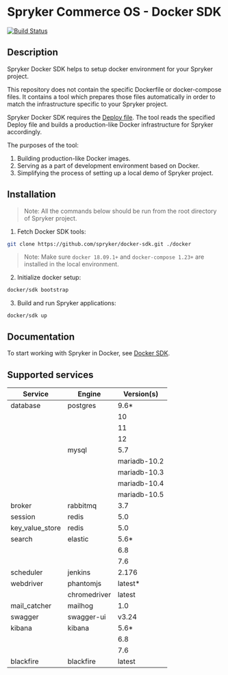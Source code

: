 # Spryker Commerce OS - Docker SDK
[![Build Status](https://travis-ci.com/spryker/docker-sdk.svg?branch=master)](https://travis-ci.com/spryker/docker-sdk)

## Description

Spryker Docker SDK helps to setup docker environment for your Spryker project.

This repository does not contain the specific Dockerfile or docker-compose files.
It contains a tool which prepares those files automatically in order to match the infrastructure specific to your Spryker project.

Spryker Docker SDK requires the [Deploy file](https://documentation.spryker.com/docs/deploy-file-reference-10).
The tool reads the specified Deploy file and builds a production-like Docker infrastructure for Spryker accordingly.

The purposes of the tool:

1. Building production-like Docker images.
1. Serving as a part of development environment based on Docker.
1. Simplifying the process of setting up a local demo of Spryker project.

## Installation
> Note: All the commands below should be run from the root directory of Spryker project.

1. Fetch Docker SDK tools:
```bash
git clone https://github.com/spryker/docker-sdk.git ./docker
```

> Note: Make sure `docker 18.09.1+` and `docker-compose 1.23+` are installed in the local environment.


2. Initialize docker setup:

```bash
docker/sdk bootstrap
```

3. Build and run Spryker applications:
```
docker/sdk up
```

## Documentation

To start working with Spryker in Docker, see [Docker SDK](https://documentation.spryker.com/docs/docker-sdk).

## Supported services

| Service  | Engine  | Version(s)  |
|---|---|---|
| database  | postgres  | 9.6*  |
|   |   | 10  |
|   |   | 11  |
|   |   | 12  |
|   | mysql  | 5.7  |
|   |   | mariadb-10.2  |
|   |   | mariadb-10.3  |
|   |   | mariadb-10.4  |
|   |   | mariadb-10.5  |
| broker  | rabbitmq  | 3.7  |
| session  | redis  | 5.0  |
| key_value_store  | redis  | 5.0  |
| search  | elastic  | 5.6*  |
|   |   | 6.8  |
|   |   | 7.6  |
| scheduler  | jenkins  | 2.176  |
| webdriver  | phantomjs  | latest* |
|   | chromedriver  | latest |
| mail_catcher  | mailhog  | 1.0  |
| swagger  | swagger-ui  | v3.24  |
| kibana  | kibana  | 5.6* |
|   |   | 6.8 |
|   |   | 7.6 |
| blackfire  | blackfire  | latest |
